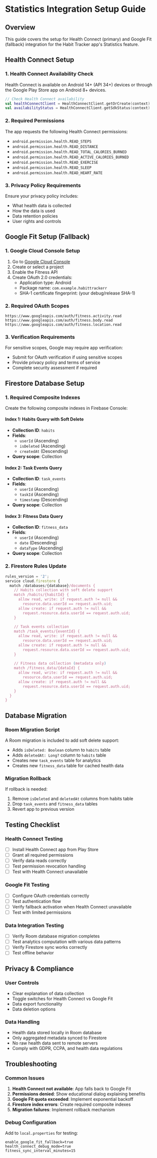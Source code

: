 # Statistics Integration Setup Guide

## Overview
This guide covers the setup for Health Connect (primary) and Google Fit (fallback) integration for the Habit Tracker app's Statistics feature.

## Health Connect Setup

### 1. Health Connect Availability Check
Health Connect is available on Android 14+ (API 34+) devices or through the Google Play Store app on Android 8+ devices.

```kotlin
// Check Health Connect availability
val healthConnectClient = HealthConnectClient.getOrCreate(context)
val availabilityStatus = HealthConnectClient.getSdkStatus(context)
```

### 2. Required Permissions
The app requests the following Health Connect permissions:
- `android.permission.health.READ_STEPS`
- `android.permission.health.READ_DISTANCE`
- `android.permission.health.READ_TOTAL_CALORIES_BURNED`
- `android.permission.health.READ_ACTIVE_CALORIES_BURNED`
- `android.permission.health.READ_EXERCISE`
- `android.permission.health.READ_SLEEP`
- `android.permission.health.READ_HEART_RATE`

### 3. Privacy Policy Requirements
Ensure your privacy policy includes:
- What health data is collected
- How the data is used
- Data retention policies
- User rights and controls

## Google Fit Setup (Fallback)

### 1. Google Cloud Console Setup
1. Go to [Google Cloud Console](https://console.cloud.google.com)
2. Create or select a project
3. Enable the Fitness API
4. Create OAuth 2.0 credentials:
   - Application type: Android
   - Package name: `com.example.habittrackerr`
   - SHA-1 certificate fingerprint: (your debug/release SHA-1)

### 2. Required OAuth Scopes
```
https://www.googleapis.com/auth/fitness.activity.read
https://www.googleapis.com/auth/fitness.body.read
https://www.googleapis.com/auth/fitness.location.read
```

### 3. Verification Requirements
For sensitive scopes, Google may require app verification:
- Submit for OAuth verification if using sensitive scopes
- Provide privacy policy and terms of service
- Complete security assessment if required

## Firestore Database Setup

### 1. Required Composite Indexes

Create the following composite indexes in Firebase Console:

#### Index 1: Habits Query with Soft Delete
- **Collection ID**: `habits`
- **Fields**: 
  - `userId` (Ascending)
  - `isDeleted` (Ascending) 
  - `createdAt` (Descending)
- **Query scope**: Collection

#### Index 2: Task Events Query
- **Collection ID**: `task_events`
- **Fields**:
  - `userId` (Ascending)
  - `taskId` (Ascending)
  - `timestamp` (Descending)
- **Query scope**: Collection

#### Index 3: Fitness Data Query
- **Collection ID**: `fitness_data`
- **Fields**:
  - `userId` (Ascending)
  - `date` (Descending)
  - `dataType` (Ascending)
- **Query scope**: Collection

### 2. Firestore Rules Update
```javascript
rules_version = '2';
service cloud.firestore {
  match /databases/{database}/documents {
    // Habits collection with soft delete support
    match /habits/{habitId} {
      allow read, write: if request.auth != null && 
        resource.data.userId == request.auth.uid;
      allow create: if request.auth != null && 
        request.resource.data.userId == request.auth.uid;
    }
    
    // Task events collection
    match /task_events/{eventId} {
      allow read, write: if request.auth != null && 
        resource.data.userId == request.auth.uid;
      allow create: if request.auth != null && 
        request.resource.data.userId == request.auth.uid;
    }
    
    // Fitness data collection (metadata only)
    match /fitness_data/{dataId} {
      allow read, write: if request.auth != null && 
        resource.data.userId == request.auth.uid;
      allow create: if request.auth != null && 
        request.resource.data.userId == request.auth.uid;
    }
  }
}
```

## Database Migration

### Room Migration Script
A Room migration is included to add soft delete support:
- Adds `isDeleted: Boolean` column to `habits` table
- Adds `deletedAt: Long?` column to `habits` table
- Creates new `task_events` table for analytics
- Creates new `fitness_data` table for cached health data

### Migration Rollback
If rollback is needed:
1. Remove `isDeleted` and `deletedAt` columns from habits table
2. Drop `task_events` and `fitness_data` tables
3. Revert app to previous version

## Testing Checklist

### Health Connect Testing
- [ ] Install Health Connect app from Play Store
- [ ] Grant all required permissions
- [ ] Verify data reads correctly
- [ ] Test permission revocation handling
- [ ] Test with Health Connect unavailable

### Google Fit Testing  
- [ ] Configure OAuth credentials correctly
- [ ] Test authentication flow
- [ ] Verify fallback activation when Health Connect unavailable
- [ ] Test with limited permissions

### Data Integration Testing
- [ ] Verify Room database migration completes
- [ ] Test analytics computation with various data patterns
- [ ] Verify Firestore sync works correctly
- [ ] Test offline behavior

## Privacy & Compliance

### User Controls
- Clear explanation of data collection
- Toggle switches for Health Connect vs Google Fit
- Data export functionality
- Data deletion options

### Data Handling
- Health data stored locally in Room database
- Only aggregated metadata synced to Firestore
- No raw health data sent to remote servers
- Comply with GDPR, CCPA, and health data regulations

## Troubleshooting

### Common Issues
1. **Health Connect not available**: App falls back to Google Fit
2. **Permissions denied**: Show educational dialog explaining benefits
3. **Google Fit quota exceeded**: Implement exponential backoff
4. **Firestore index errors**: Create required composite indexes
5. **Migration failures**: Implement rollback mechanism

### Debug Configuration
Add to `local.properties` for testing:
```
enable_google_fit_fallback=true
health_connect_debug_mode=true
fitness_sync_interval_minutes=15
```

